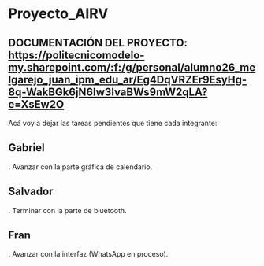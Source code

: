 # Proyecto_AIRV
## DOCUMENTACIÓN DEL PROYECTO: https://politecnicomodelo-my.sharepoint.com/:f:/g/personal/alumno26_melgarejo_juan_ipm_edu_ar/Eg4DqVRZEr9EsyHg-8q-WakBGk6jN6Iw3lvaBWs9mW2qLA?e=XsEw2O

Acá voy a dejar las tareas pendientes que tiene cada integrante:

## Gabriel
. Avanzar con la parte gráfica de calendario.

## Salvador
. Terminar con la parte de bluetooth.

## Fran
. Avanzar con la interfaz (WhatsApp en proceso).
